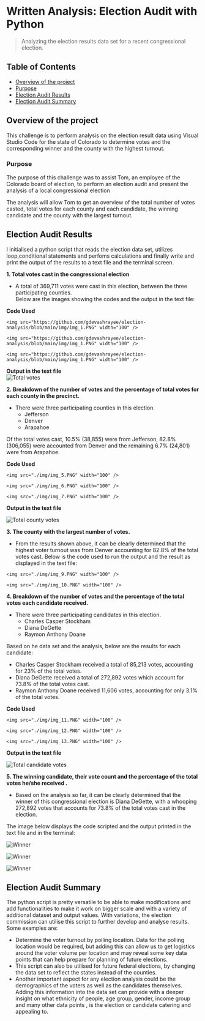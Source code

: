 # Written Analysis: Election Audit with Python
> Analyzing the election results data set for a recent congressional election.

## Table of Contents
* [Overview of the project](#overview-of-the-project)
* [Purpose](#purpose)
* [Election Audit Results](#election-audit-results)
* [Election Audit Summary](#election-audit-summary)


## Overview of the project
This challenge is to perform analysis on the election result data using Visual Studio Code for the state of Colorado to determine votes and the corresponding winner and the county with the highest turnout.
### Purpose
The purpose of this challenge was to assist Tom, an employee of the Colorado board of election, to perform an election audit and present the analysis of a local congressional election

The analysis will allow Tom to get an overview of the total number of votes casted, total votes for each county and each candidate, the winning candidate and the county with the largest turnout. 


## Election Audit Results

I initialised a python script that reads the election data set, utilizes loop,conditional statements and perfoms calculations and finally write and print the output of the results to a text file and the terminal screen.

**1. Total votes cast in the congressional election**<br />
* A total of 369,711 votes were cast in this election, between the three participating counties.<br />
  Below are the images showing the codes and the output in the text file:<br />
  
**Code Used**<br />
<p float="left">	
	<img src="https://github.com/gdevashrayee/election-analysis/blob/main/img/img_1.PNG" width="100" />	
	<img src="https://github.com/gdevashrayee/election-analysis/blob/main/img/img_1.PNG" width="100" />	
	<img src="https://github.com/gdevashrayee/election-analysis/blob/main/img/img_1.PNG" width="100" />
</p>

**Output in the text file**<br />
![Total votes](./img/img_4.PNG)


**2. Breakdown of the number of votes and the percentage of total votes for each county in the precinct.**<br />
* There were three participating counties in this election.<br />
  - Jefferson
  - Denver
  - Arapahoe

Of the total votes cast, 10.5% (38,855) were from Jefferson, 82.8% (306,055) were accounted from Denver and the remaining 6.7% (24,801) were from Arapahoe.

**Code Used**<br />

<p float="left">	
	<img src="./img/img_5.PNG" width="100" />	
	<img src="./img/img_6.PNG" width="100" />	
	<img src="./img/img_7.PNG" width="100" />
</p>

**Output in the text file**<br />

![Total county votes](./img/img_8.PNG)


**3. The county with the largest number of votes.**<br />
* From the results shown above, it can be clearly determined that the highest voter turnout was from Denver accounting for 82.8% of the total votes cast.
  Below is the code used to run the output and the result as displayed in the text file:

<p float="left">	
	<img src="./img/img_9.PNG" width="100" />	
	<img src="./img/img_10.PNG" width="100" />	
</p>

**4. Breakdown of the number of votes and the percentage of the total votes each candidate received.**<br />
* There were three participating candidates in this election.<br />
  - Charles Casper Stockham
  - Diana DeGette
  - Raymon Anthony Doane

Based on he data set and the analysis, below are the results for each candidate:<br />
  - Charles Casper Stockham received a total of 85,213 votes, accounting for 23% of the total votes.
  - Diana DeGette received a total of 272,892 votes which account for 73.8% of the total votes cast.
  - Raymon Anthony Doane received 11,606 votes, accounting for only 3.1% of the total votes.

**Code Used**<br />

<p float="left">	
	<img src="./img/img_11.PNG" width="100" />	
	<img src="./img/img_12.PNG" width="100" />	
	<img src="./img/img_13.PNG" width="100" />
</p>

**Output in the text file**<br />

![Total candidate votes](./img/img_14.PNG)

**5. The winning candidate, their vote count and the percentage of the total votes he/she received .**<br />
* Based on the analysis so  far, it can be clearly determined that the winner of this congressional election is Diana DeGette, with a whooping 272,892 votes that accounts for 73.8% of the total votes cast in the election.

The image below displays the code scripted and the output printed in the text file and in the terminal:

![Winner](./img/img_15.PNG)

![Winner](./img/img_16.PNG)

![Winner](./img/img_17.PNG)


## Election Audit Summary

The python script is pretty versatile to be able to make modifications and add functionalities to make it work on bigger scale and with a variety of additional dataset and output values. With variations, the election commission can utilise this script to further develop and analyse results.<br />
Some examples are:<br />
   - Determine the voter turnout by polling location. Data for the polling location would be required, but adding this can allow us to get logistics around the voter volume per location         and may reveal some key data points that can help prepare for planning of future elections.
   - This script can also be utilised for future federal elections, by changing the data set to reflect the states instead of the counties.
   - Another important aspect for any election analysis could be the demographics of the voters as well as the candidates themselves. Adding this information into the data set can provide      with a deeper insight on what ethnicity of people, age group, gender, income group and many other data points , is the election or candidate catering and appealing to.
 


